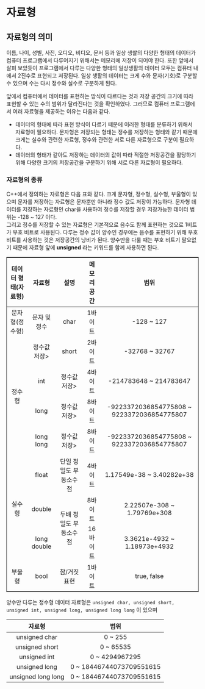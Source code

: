 # 자료형

## 자료형의 의미

이름, 나이, 성별, 사진, 오디오, 비디오, 문서 등과 일상 생솰의 다양한 형태의 데이터가 
컴퓨터 프로그램에서 다루어지기 위해서는 메모리에 저장이 되어야 한다.
또한 앞에서 살펴 보았듯이 프로그램에서 다루는 다양한 형태의 일상생활의 데이터 모두는 컴퓨터 내에서 2진수로 표현되고 저장된다. 
일상 생활의 데이터는 크게 수와 문자(기호)로 구분할 수 있으며
수는 다시 정수와 실수로 구분하게 된다.

앞에서 컴퓨터에서 데이터를 표현하는 방식이 다르다는 것과 저장 공간의 크기에 따라 표현할 수 있는 수의 범위가 달라진다는 것을
확인하였다. 그러므로 컴퓨터 프로그램에서 여러 자료형을 제공하는 이유는 다음과 같다.

* 데이터의 형태에 따라 표현 방식이 다르기 떼문에 이러한 형태를 분류하기 위해서 자료형이 필요하다. 문자형은 저장되는 형태는 정수를 
저장하는 형태와 같기 때문에 크게는 실수와 관련한 자료형, 정수와 관련한 서로 다른 자료형으로 구분이 필요하다.
* 데이터의 형태가 같아도 저장하는 데이터의 값이 따라 적절한 저장공간을 활당하기 위해 다양한 크기의 저장공간을 구분하기 위해 서로 다른
자료형이 필요하다. 

### 자료형의 종류 

C++에서 정의하는 자료형은 다음 표와 같다. 크게 문자형, 정수형, 실수형, 부울형이 있으며 문자를 저장하는 자료형은 문자뿐만 아니라 정수 값도 저장이 가능하다.
문자형 데이터를 저장하는 자료형인 char을 사용하여 정수를 저장할 경우 저장가능한 데이터 범위는 -128 ~ 127 이다.  
그리고 정수를 저장할 수 있는 자료형은 기본적으로 음수도 함께 표현하는 것으로 1비트가 부호 비트로 사용된다. 다루는 정수 값이 양수인 경우에는 음수를 표현하기 위해 
부호 비트를 사용하는 것은 저장공간의 낭비가 된다. 양수만을 다룰 때는 부호 비트기 팔요없기 때문에 자료형 앞에 **unsigned** 라는 키워드를 함께 사용하면 된다.

<table style ="border:1px solid; text-align: center">
    <thead>
        <tr>
            <th>데이터 형태(자료형)</th>
            <th>자료형</th>
            <th>설명</th>
            <th>메모리 공간</th>
            <th>범위</th>
        </tr>
    </thead>
    <tbody>
        <tr>
            <td>문자형(정수형)</td>
            <td>문자 및 정수</td>
            <td>char</td>
            <td>1바이트</td>
            <td>-128 ~ 127</td>
        </tr>
        <tr>
            <td rowspan=4>정수형</td>
            <td>정수값 저장>
            <td>short</td>
            <td>2바이트</td>
            <td>-32768 ~ 32767</td>
        </tr>
        <tr>
            <td>int</td>
            <td>정수값 저장>
            <td>4바이트</td>
            <td>-214783648 ~ 214783647</td>
        </tr>
        <tr>
            <td>long</td>
            <td>정수값 저장>
            <td>8바이트</td>
            <td>-9223372036854775808 ~ 9223372036854775807</td>
        </tr>
        <tr>
            <td>long long</td>
            <td>정수값 저장>
            <td>8바이트</td> 
            <td>-9223372036854775808 ~ 9223372036854775807</td>
        </tr>
        <tr>
            <td rowspan=3>실수형</td>
            <td>float</td>
            <td>단일 정밀도 부동소수점</td>
            <td>4바이트</td> 
            <td>1.17549e-38 ~ 3.40282e+38 </td>
        </tr>
        <tr>
            <td>double</td>
            <td rowspan = 2>두배 정밀도 부동소수점</td>
            <td>8바이트</td>  
            <td>2.22507e-308 ~ 1.79769e+308</td>
        </tr>
        <tr>
            <td>long double</td>
            <td>16바이트</td> 
            <td>3.3621e-4932 ~ 1.18973e+4932</td>
        </tr>
        <tr>
            <td>부울형</td>
            <td>bool</td>
            <td>참/거짓 표현</td>
            <td>1바이트</td>
            <td>true, false</td>
        </tr>        
    </tbody>
</table>

양수만 다루는 정수형 데이터 자료형은 ```unsigned char, unsigned short, unsigned int, unsigned long, unsigned long long``` 이 있으며 


| 자료형 | 범위 |
|:-----:|:-----:|
|unsigned char |  0 ~ 255             |
|unsigned short|  0 ~ 65535             |
|unsigned int|            0 ~ 4294967295
|unsigned long|  0 ~  18446744073709551615             |
|unsigned long long|  0 ~  18446744073709551615             |




